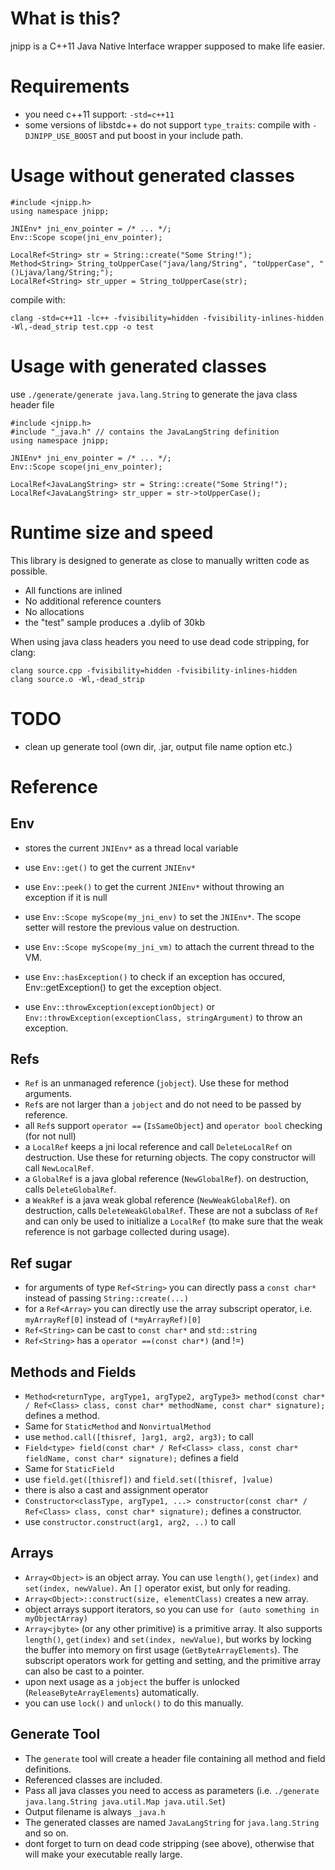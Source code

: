 What is this?
=============

jnipp is a C++11 Java Native Interface wrapper supposed to make life easier.


Requirements
============

- you need c++11 support: `-std=c++11`
- some versions of libstdc++ do not support `type_traits`: compile with `-DJNIPP_USE_BOOST` and put boost in your include path.


Usage without generated classes
===============================

    #include <jnipp.h>
    using namespace jnipp;

    JNIEnv* jni_env_pointer = /* ... */;
    Env::Scope scope(jni_env_pointer);

    LocalRef<String> str = String::create("Some String!");
    Method<String> String_toUpperCase("java/lang/String", "toUpperCase", "()Ljava/lang/String;");
    LocalRef<String> str_upper = String_toUpperCase(str);

compile with:

    clang -std=c++11 -lc++ -fvisibility=hidden -fvisibility-inlines-hidden -Wl,-dead_strip test.cpp -o test


Usage with generated classes
============================

use `./generate/generate java.lang.String` to generate the java class header file

    #include <jnipp.h>
    #include "_java.h" // contains the JavaLangString definition
    using namespace jnipp;

    JNIEnv* jni_env_pointer = /* ... */;
    Env::Scope scope(jni_env_pointer);

    LocalRef<JavaLangString> str = String::create("Some String!");
    LocalRef<JavaLangString> str_upper = str->toUpperCase();


Runtime size and speed
======================

This library is designed to generate as close to manually written code as possible.
- All functions are inlined
- No additional reference counters
- No allocations
- the "test" sample produces a .dylib of 30kb

When using java class headers you need to use dead code stripping, for clang:

    clang source.cpp -fvisibility=hidden -fvisibility-inlines-hidden
    clang source.o -Wl,-dead_strip


TODO
====
- clean up generate tool (own dir, .jar, output file name option etc.)



Reference
=========

Env
---
* stores the current `JNIEnv*` as a thread local variable
* use `Env::get()` to get the current `JNIEnv*`
* use `Env::peek()` to get the current `JNIEnv*` without throwing an exception if it is null
* use `Env::Scope myScope(my_jni_env)` to set the `JNIEnv*`. The scope setter will restore the previous value on destruction.
* use `Env::Scope myScope(my_jni_vm)` to attach the current thread to the VM.

* use `Env::hasException()` to check if an exception has occured, Env::getException() to get the exception object.
* use `Env::throwException(exceptionObject)` or `Env::throwException(exceptionClass, stringArgument)` to throw an exception.

Refs
----
* `Ref` is an unmanaged reference (`jobject`). Use these for method arguments.
* `Ref`s are not larger than a `jobject` and do not need to be passed by reference.
* all `Ref`s support `operator ==` (`IsSameObject`) and `operator bool` checking (for not null)
* a `LocalRef` keeps a jni local reference and call `DeleteLocalRef` on destruction. Use these for returning objects. The copy constructor will call `NewLocalRef`.
* a `GlobalRef` is a java global reference (`NewGlobalRef`). on destruction, calls `DeleteGlobalRef`.
* a `WeakRef` is a java weak global reference (`NewWeakGlobalRef`). on destruction, calls `DeleteWeakGlobalRef`. These are not a subclass of `Ref` and can only be used to initialize a `LocalRef` (to make sure that the weak reference is not garbage collected during usage).

Ref sugar
---------
* for arguments of type `Ref<String>` you can directly pass a `const char*` instead of passing `String::create(...)`
* for a `Ref<Array>` you can directly use the array subscript operator, i.e. `myArrayRef[0]` instead of `(*myArrayRef)[0]`
* `Ref<String>` can be cast to `const char*` and `std::string`
* `Ref<String>` has a `operator ==(const char*)` (and !=)

Methods and Fields
------------------
* `Method<returnType, argType1, argType2, argType3> method(const char* / Ref<Class> class, const char* methodName, const char* signature);` defines a method.
* Same for `StaticMethod` and `NonvirtualMethod`
* use `method.call([thisref, ]arg1, arg2, arg3);` to call
* `Field<type> field(const char* / Ref<Class> class, const char* fieldName, const char* signature);` defines a field
* Same for `StaticField`
* use `field.get([thisref])` and `field.set([thisref, ]value)`
* there is also a cast and assignment operator
* `Constructor<classType, argType1, ...> constructor(const char* / Ref<Class> class, const char* signature);` defines a constructor.
* use `constructor.construct(arg1, arg2, ..)` to call

Arrays
------
* `Array<Object>` is an object array. You can use `length()`, `get(index)` and `set(index, newValue)`. An `[]` operator exist, but only for reading.
* `Array<Object>::construct(size, elementClass)` creates a new array.
* object arrays support iterators, so you can use `for (auto something in myObjectArray)`
* `Array<jbyte>` (or any other primitive) is a primitive array. It also supports `length()`, `get(index)` and `set(index, newValue)`, but works by locking the buffer into memory on first usage (`GetByteArrayElements`). The subscript operators work for getting and setting, and the primitive array can also be cast to a pointer.
* upon next usage as a `jobject` the buffer is unlocked (`ReleaseByteArrayElements`) automatically.
* you can use `lock()` and `unlock()` to do this manually.

Generate Tool
-------------
* The `generate` tool will create a header file containing all method and field definitions.
* Referenced classes are included.
* Pass all java classes you need to access as parameters (i.e. `./generate java.lang.String java.util.Map java.util.Set`)
* Output filename is always `_java.h`
* The generated classes are named `JavaLangString` for `java.lang.String` and so on.
* dont forget to turn on dead code stripping (see above), otherwise that will make your executable really large.




